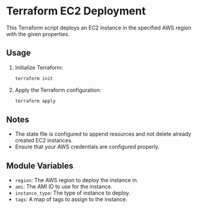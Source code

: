 # Terraform EC2 Deployment

This Terraform script deploys an EC2 instance in the specified AWS region with the given properties.

## Usage

1. Initialize Terraform:
    ```sh
    terraform init
    ```

2. Apply the Terraform configuration:
    ```sh
    terraform apply
    ```

## Notes

- The state file is configured to append resources and not delete already created EC2 instances.
- Ensure that your AWS credentials are configured properly.

## Module Variables

- `region`: The AWS region to deploy the instance in.
- `ami`: The AMI ID to use for the instance.
- `instance_type`: The type of instance to deploy.
- `tags`: A map of tags to assign to the instance.
